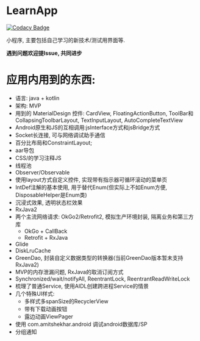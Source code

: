 # LearnApp

[![Codacy Badge](https://api.codacy.com/project/badge/Grade/fc0814d10ea64777866c84c8ab209c58)](https://app.codacy.com/app/550341130/LearnApp?utm_source=github.com&utm_medium=referral&utm_content=YouCii/LearnApp&utm_campaign=Badge_Grade_Settings)

小程序, 主要包括自己学习的新技术/测试用界面等.

**遇到问题欢迎提Issue, 共同进步**

# 应用内用到的东西:
- 语言: java + kotlin
- 架构: MVP
- 用到的 MaterialDesign 控件: CardView, FloatingActionButton, ToolBar和CollapsingToolbarLayout, TextInputLayout, AutoCompleteTextView
- Android原生和JS的互相调用:jsInterface方式和jsBridge方式
- Socket长连接, 可与网络调试助手通信
- 百分比布局和ConstraintLayout;
- aar导包
- CSS/的学习注释JS
- 线程池
- Observer/Observable
- 使用layout方式自定义控件, 实现带有指示器可循环滚动的菜单页
- IntDef注解的基本使用, 用于替代Enum(但实际上不如Enum方便, DisposableHelper是Enum类)
- 沉浸式效果, 透明状态栏效果
- RxJava2
- 两个主流网络请求: OkGo2/Retrofit2, 模拟生产环境封装, 隔离业务和第三方库
    - OkGo + CallBack
    - Retrofit + RxJava
- Glide
- DiskLruCache
- GreenDao, 封装自定义数据类型的转换器(当前GreenDao版本暂未支持RxJava2)
- MVP的内存泄漏问题, RxJava的取消订阅方式
- Synchronized/wait/notifyAll, ReentrantLock, ReentrantReadWriteLock
- 梳理了普通Service, 使用AIDL创建跨进程Service的情景
- 几个特殊UI样式:
    - 多样式多spanSize的RecyclerView
    - 带有下载动画按钮
    - 露边动画ViewPager
- 使用 com.amitshekhar.android 调试android数据库/SP    
- 分组通知
